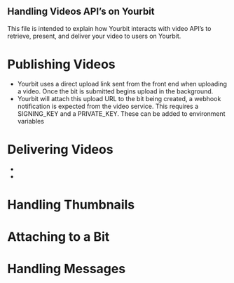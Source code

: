## Handling Videos API’s on Yourbit
This file is intended to explain how Yourbit interacts with video API’s to retrieve, present, and deliver your video to users on Yourbit.

# Publishing Videos
- Yourbit uses a direct upload link sent from the front end when uploading a video. Once the bit is submitted begins upload in the background.
- Yourbit will attach this upload URL to the bit being created, a webhook notification is expected from the video service. This requires a SIGNING_KEY and a PRIVATE_KEY. These can be added to environment variables

# Delivering Videos
- 
- 

# Handling Thumbnails


# Attaching to a Bit


# Handling Messages
